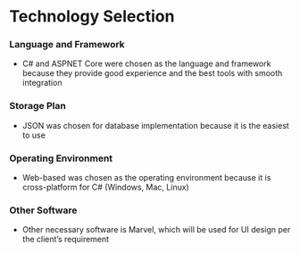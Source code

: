# Technology Selection
### Language and Framework
- C# and ASPNET Core were chosen as the language and framework because they provide good experience and the best tools with smooth integration
### Storage Plan
- JSON was chosen for database implementation because it is the easiest to use
### Operating Environment
- Web-based was chosen as the operating environment because it is cross-platform for C# (Windows, Mac, Linux)
### Other Software
- Other necessary software is Marvel, which will be used for UI design per the client’s requirement
